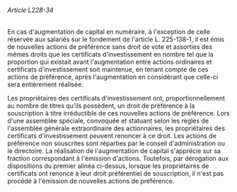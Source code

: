###### Article L228-34

En cas d'augmentation de capital en numéraire, à l'exception de celle réservée aux salariés sur le fondement de l'article L. 225-138-1, il est émis de nouvelles actions de préférence sans droit de vote et assorties des mêmes droits que les certificats d'investissement en nombre tel que la proportion qui existait avant l'augmentation entre actions ordinaires et certificats d'investissement soit maintenue, en tenant compte de ces actions de préférence, après l'augmentation en considérant que celle-ci sera entièrement réalisée.

Les propriétaires des certificats d'investissement ont, proportionnellement au nombre de titres qu'ils possèdent, un droit de préférence à la souscription à titre irréductible de ces nouvelles actions de préférence. Lors d'une assemblée spéciale, convoquée et statuant selon les règles de l'assemblée générale extraordinaire des actionnaires, les propriétaires des certificats d'investissement peuvent renoncer à ce droit. Les actions de préférence non souscrites sont réparties par le conseil d'administration ou le directoire. La réalisation de l'augmentation de capital s'apprécie sur sa fraction correspondant à l'émission d'actions. Toutefois, par dérogation aux dispositions du premier alinéa ci-dessus, lorsque les propriétaires de certificats ont renoncé à leur droit préférentiel de souscription, il n'est pas procédé à l'émission de nouvelles actions de préférence.

